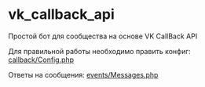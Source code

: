 # vk_callback_api
Простой бот для сообщества на основе VK CallBack API

Для правильной работы необходимо править конфиг:
[callback/Config.php](https://github.com/nazarikovd/vk_callback_api/blob/main/callback/Config.php)

Ответы на сообщения:
[events/Messages.php](https://github.com/nazarikovd/vk_callback_api/blob/main/events/Messages.php)
